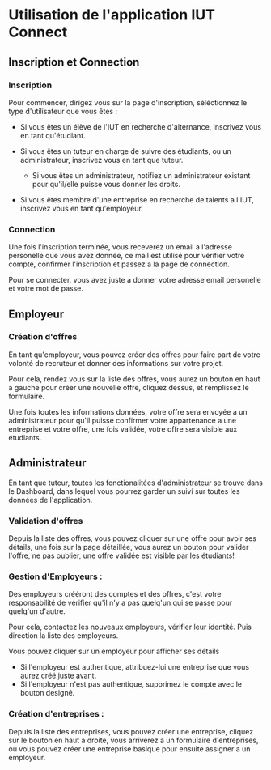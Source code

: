 # Utilisation de l'application IUT Connect

## Inscription et Connection 

### Inscription
Pour commencer, dirigez vous sur la page d'inscription, séléctionnez le type d'utilisateur que vous êtes :

- Si vous êtes un élève de l'IUT en recherche d'alternance, inscrivez vous en tant qu'étudiant.

- Si vous êtes un tuteur en charge de suivre des étudiants, ou un administrateur, inscrivez vous en tant que tuteur.
    - Si vous êtes un administrateur, notifiez un administrateur existant pour qu'il/elle puisse vous donner les droits.

- Si vous êtes membre d'une entreprise en recherche de talents a l'IUT, inscrivez vous en tant qu'employeur.

### Connection
Une fois l'inscription terminée, vous receverez un email a l'adresse personelle que vous avez donnée, ce mail est utilisé pour vérifier votre compte, confirmer l'inscription et passez a la page de connection.

Pour se connecter, vous avez juste a donner votre adresse email personelle et votre mot de passe.

## Employeur

### Création d'offres
En tant qu'employeur, vous pouvez créer des offres pour faire part de votre volonté de recruteur et donner des informations sur votre projet.

Pour cela, rendez vous sur la liste des offres, vous aurez un bouton en haut a gauche pour créer une nouvelle offre, cliquez dessus, et remplissez le formulaire.

Une fois toutes les informations données, votre offre sera envoyée a un administrateur pour qu'il puisse confirmer votre appartenance a une entreprise et votre offre, une fois validée, votre offre sera visible aux étudiants.

## Administrateur 

En tant que tuteur, toutes les fonctionalitées d'administrateur se trouve dans le Dashboard, dans lequel vous pourrez garder un suivi sur toutes les données de l'application.

### Validation d'offres

Depuis la liste des offres, vous pouvez cliquer sur une offre pour avoir ses détails, une fois sur la page détaillée, vous aurez un bouton pour valider l'offre, ne pas oublier, une offre validée est visible par les étudiants!

### Gestion d'Employeurs :

Des employeurs crééront des comptes et des offres, c'est votre responsabilité de vérifier qu'il n'y a pas quelq'un qui se passe pour quelq'un d'autre.

Pour cela, contactez les nouveaux employeurs, vérifier leur identité. Puis direction la liste des employeurs.

Vous pouvez cliquer sur un employeur pour afficher ses détails

 - Si l'employeur est authentique, attribuez-lui une entreprise que vous aurez créé juste avant.
 - Si l'employeur n'est pas authentique, supprimez le compte avec le bouton designé.

 ### Création d'entreprises :

 Depuis la liste des entreprises, vous pouvez créer une entreprise, cliquez sur le bouton en haut a droite, vous arriverez a un formulaire d'entreprises, ou vous pouvez créer une entreprise basique pour ensuite assigner a un employeur.
